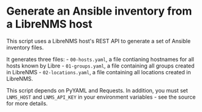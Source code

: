 # Generate an Ansible inventory from a LibreNMS host
This script uses a LibreNMS host's REST API to generate a set of Ansible inventory files.

It generates three files:
    - `00-hosts.yaml`, a file contianing hostnames for all hosts known by Libre
    - `01-groups.yaml`, a file containing all groups created in LibreNMS
    - `02-locations.yaml`, a file containing all locations created in LibreNMS.

This script depends on PyYAML and Requests. In addition, you must set `LNMS_HOST` and `LNMS_API_KEY` in your environment variables - see the source for more details.